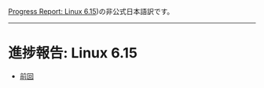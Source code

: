 [Progress Report: Linux 6.15](https://asahilinux.org/2025/05/progress-report-6-15/))の非公式日本語訳です。

---
# 進捗報告: Linux 6.15

- [前回](https://github.com/asfdrwe/asahi-linux-translations/blob/main/PROGRESS202503.md)

